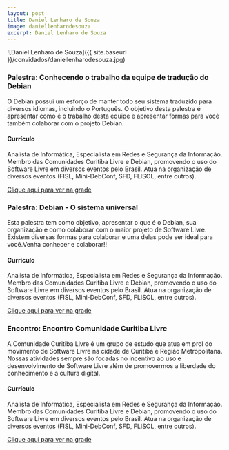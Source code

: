```yaml
---
layout: post
title: Daniel Lenharo de Souza
image: daniellenharodesouza
excerpt: Daniel Lenharo de Souza
---
```

![Daniel Lenharo de Souza]({{ site.baseurl }}/convidados/daniellenharodesouza.jpg)


### Palestra: Conhecendo o trabalho da equipe de tradução do Debian

O Debian possui um esforço de manter todo seu sistema traduzido para diversos idiomas, incluindo o Português. O objetivo desta palestra é apresentar como é o trabalho desta equipe e apresentar formas para você também colaborar com o projeto Debian. 

#### Currículo
Analista de Informática, Especialista em Redes e Segurança da Informação. Membro das Comunidades Curitiba Livre e Debian, promovendo o uso do Software Livre em diversos eventos pelo Brasil. Atua na organização de diversos eventos (FISL, Mini-DebConf, SFD, FLISOL, entre outros). 

[Clique aqui para ver na grade](http://sistema.ftsl.org.br/ftsl9/grade/detail.html?pid=262)

### Palestra: Debian - O sistema universal

Esta palestra tem como objetivo, apresentar o que é o Debian, sua organização e como colaborar com o maior projeto de Software Livre. Existem diversas formas para colaborar e uma delas pode ser ideal para você.Venha conhecer e colaborar!!

#### Currículo
Analista de Informática, Especialista em Redes e Segurança da Informação. Membro das Comunidades Curitiba Livre e Debian, promovendo o uso do Software Livre em diversos eventos pelo Brasil. Atua na organização de diversos eventos (FISL, Mini-DebConf, SFD, FLISOL, entre outros). 

[Clique aqui para ver na grade](http://sistema.ftsl.org.br/ftsl9/grade/detail.html?pid=180)

### Encontro: Encontro Comunidade Curitiba Livre

A Comunidade Curitiba Livre é um grupo de estudo que atua em prol do movimento de Software Livre na cidade de Curitiba e Região Metropolitana. Nossas atividades sempre são focadas no incentivo ao uso e desenvolvimento de Software Livre além de promovermos a liberdade do conhecimento e a cultura digital.

#### Currículo
Analista de Informática, Especialista em Redes e Segurança da Informação. Membro das Comunidades Curitiba Livre e Debian, promovendo o uso do Software Livre em diversos eventos pelo Brasil. Atua na organização de diversos eventos (FISL, Mini-DebConf, SFD, FLISOL, entre outros). 

[Clique aqui para ver na grade](http://sistema.ftsl.org.br/ftsl9/grade/detail.html?pid=181)

